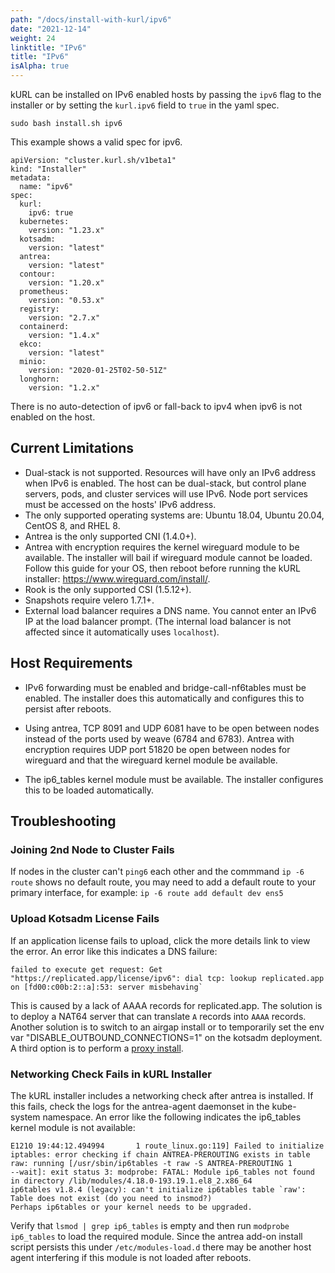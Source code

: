 ```yaml
---
path: "/docs/install-with-kurl/ipv6"
date: "2021-12-14"
weight: 24
linktitle: "IPv6"
title: "IPv6"
isAlpha: true
---
```

kURL can be installed on IPv6 enabled hosts by passing the `ipv6` flag to the installer or by setting the `kurl.ipv6` field to `true` in the yaml spec.

```
sudo bash install.sh ipv6
```

This example shows a valid spec for ipv6.

```
apiVersion: "cluster.kurl.sh/v1beta1"
kind: "Installer"
metadata: 
  name: "ipv6"
spec: 
  kurl:
    ipv6: true
  kubernetes: 
    version: "1.23.x"
  kotsadm:
    version: "latest"
  antrea: 
    version: "latest"
  contour: 
    version: "1.20.x"
  prometheus: 
    version: "0.53.x"
  registry: 
    version: "2.7.x"
  containerd: 
    version: "1.4.x"
  ekco: 
    version: "latest"
  minio: 
    version: "2020-01-25T02-50-51Z"
  longhorn: 
    version: "1.2.x"
```

There is no auto-detection of ipv6 or fall-back to ipv4 when ipv6 is not enabled on the host.


## Current Limitations

* Dual-stack is not supported. Resources will have only an IPv6 address when IPv6 is enabled. The host can be dual-stack, but control plane servers, pods, and cluster services will use IPv6. Node port services must be accessed on the hosts' IPv6 address.
* The only supported operating systems are: Ubuntu 18.04, Ubuntu 20.04, CentOS 8, and RHEL 8.
* Antrea is the only supported CNI (1.4.0+).
* Antrea with encryption requires the kernel wireguard module to be available. The installer will bail if wireguard module cannot be loaded. Follow this guide for your OS, then reboot before running the kURL installer: https://www.wireguard.com/install/.
* Rook is the only supported CSI (1.5.12+).
* Snapshots require velero 1.7.1+.
* External load balancer requires a DNS name. You cannot enter an IPv6 IP at the load balancer prompt. (The internal load balancer is not affected since it automatically uses `localhost`).

## Host Requirements

* IPv6 forwarding must be enabled and bridge-call-nf6tables must be enabled. The installer does this automatically and configures this to persist after reboots.

* Using antrea, TCP 8091 and UDP 6081 have to be open between nodes instead of the ports used by weave (6784 and 6783). Antrea with encryption requires UDP port 51820 be open between nodes for wireguard and that the wireguard kernel module be available.

* The ip6_tables kernel module must be available. The installer configures this to be loaded automatically.


## Troubleshooting

### Joining 2nd Node to Cluster Fails

If nodes in the cluster can't `ping6` each other and the commmand `ip -6 route` shows no default route, you may need to add a default route to your primary interface, for example: `ip -6 route add default dev ens5`

### Upload Kotsadm License Fails

If an application license fails to upload, click the more details link to view the error.
An error like this indicates a DNS failure:
```
failed to execute get request: Get "https://replicated.app/license/ipv6": dial tcp: lookup replicated.app on [fd00:c00b:2::a]:53: server misbehaving`
```

This is caused by a lack of AAAA records for replicated.app.
The solution is to deploy a NAT64 server that can translate `A` records into `AAAA` records.
Another solution is to switch to an airgap install or to temporarily set the env var "DISABLE_OUTBOUND_CONNECTIONS=1" on the kotsadm deployment.
A third option is to perform a [proxy install](/docs/install-with-kurl/proxy-installs).

### Networking Check Fails in kURL Installer

The kURL installer includes a networking check after antrea is installed.
If this fails, check the logs for the antrea-agent daemonset in the kube-system namespace.
An error like the following indicates the ip6_tables kernel module is not available:
```
E1210 19:44:12.494994       1 route_linux.go:119] Failed to initialize iptables: error checking if chain ANTREA-PREROUTING exists in table raw: running [/usr/sbin/ip6tables -t raw -S ANTREA-PREROUTING 1 
--wait]: exit status 3: modprobe: FATAL: Module ip6_tables not found in directory /lib/modules/4.18.0-193.19.1.el8_2.x86_64
ip6tables v1.8.4 (legacy): can't initialize ip6tables table `raw': Table does not exist (do you need to insmod?)
Perhaps ip6tables or your kernel needs to be upgraded.
```

Verify that `lsmod | grep ip6_tables` is empty and then run `modprobe ip6_tables` to load the required module.
Since the antrea add-on install script persists this under `/etc/modules-load.d` there may be another host agent interfering if this module is not loaded after reboots.
